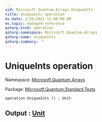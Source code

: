 ```yaml
---
uid: Microsoft.Quantum.Arrays.UniqueInts
title: UniqueInts operation
ms.date: 3/26/2021 12:00:00 AM
ms.topic: managed-reference
qsharp.kind: operation
qsharp.namespace: Microsoft.Quantum.Arrays
qsharp.name: UniqueInts
qsharp.summary: ''
---
```


# UniqueInts operation

Namespace: [Microsoft.Quantum.Arrays](xref:Microsoft.Quantum.Arrays)

Package: [Microsoft.Quantum.Standard.Tests](https://nuget.org/packages/Microsoft.Quantum.Standard.Tests)




```qsharp
operation UniqueInts () : Unit
```


## Output : [Unit](xref:microsoft.quantum.lang-ref.unit)

